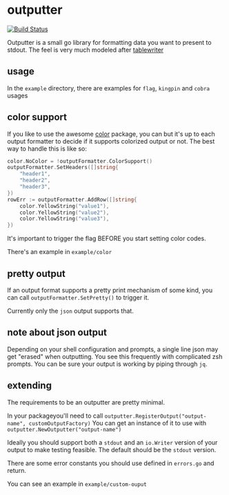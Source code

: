 # outputter

[![Build Status](https://travis-ci.org/lusis/outputter.svg?branch=master)](https://travis-ci.org/lusis/go-outputter)

Outputter is a small go library for formatting data you want to present to stdout.
The feel is very much modeled after [tablewriter](github.com/olekukonko/tablewriter)

## usage

In the `example` directory, there are examples for `flag`, `kingpin` and `cobra` usages

## color support

If you like to use the awesome [color](https://github.com/fatih/color) package, you can but it's up to each output formatter to decide if it supports colorized output or not. The best way to handle this is like so:

```go
color.NoColor = !outputFormatter.ColorSupport()
outputFormatter.SetHeaders([]string{
    "header1",
    "header2",
    "header3",
})
rowErr := outputFormatter.AddRow([]string{
    color.YellowString("value1"),
    color.YellowString("value2"),
    color.YellowString("value3"),
})
```

It's important to trigger the flag BEFORE you start setting color codes.

There's an example in `example/color`

## pretty output

If an output format supports a pretty print mechanism of some kind, you can call `outputFormatter.SetPretty()` to trigger it.

Currently only the `json` output supports that.

## note about json output

Depending on your shell configuration and prompts, a single line json may get "erased" when outputting. You see this frequently with complicated zsh prompts. You can be sure your output is working by piping through `jq`.

## extending

The requirements to be an outputter are pretty minimal.

In your packageyou'll need to call `outputter.RegisterOutput("output-name", customOutputFactory)`
You can get an instance of it to use with `outputter.NewOutputter("output-name")`

Ideally you should support both a `stdout` and an `io.Writer` version of your output to make testing feasible. The default should be the `stdout` version.

There are some error constants you should use defined in `errors.go` and return.

You can see an example in `example/custom-ouput`

